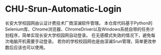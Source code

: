 # CHU-Srun-Automatic-Login
长安大学校园网由认证计费技术厂商深澜软件管理。
本仓库代码基于Python的Selenium库、Chrome浏览器、ChromeDriver以及Windows系统自带的任务计划程序，简单实现长安大学校园网自动登录。
在无感模式失效的情况下，避免每次电脑开机需要手动登录。
若你的学校校园网也是由深澜Srun管理，简单更改参数后应该也可以使用。
